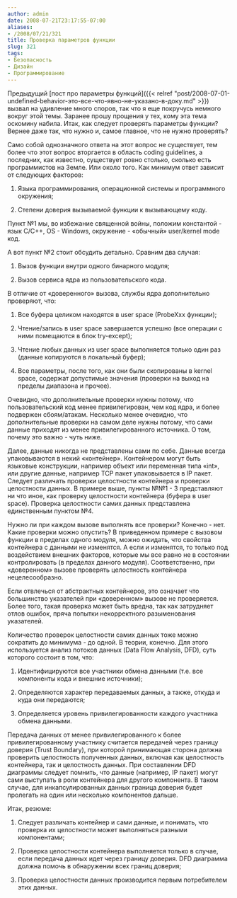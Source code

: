 ```yaml
---
author: admin
date: 2008-07-21T23:17:55-07:00
aliases:
- /2008/07/21/321
title: Проверка параметров функции
slug: 321
tags:
- Безопасность
- Дизайн
- Программирование
---
```


Предыдущий [пост про параметры функций]({{< relref "post/2008-07-01-undefined-behavior-это-все-что-явно-не-указано-в-доку.md" >}}) вызвал на удивление много споров, так что я еще покручусь немного вокруг этой темы. Заранее прошу прощения у тех, кому эта тема оскомину набила. Итак, как следует проверять параметры функции? Вернее даже так, что нужно и, самое главное, что не нужно проверять?

<!--more-->

Само собой однозначного ответа на этот вопрос не существует, тем более что этот вопрос вторгается в область coding guidelines, а последних, как известно, существует ровно столько, сколько есть программистов на Земле. Или около того. Как минимум ответ зависит от следующих факторов:

  1. Языка программирования, операционной системы и программного окружения; 

  2. Степени доверия вызываемой функции к вызывающему коду. 

Пункт №1 мы, во избежание священной войны, положим константой - язык C/C++, OS - Windows, окружение - «обычный» user/kernel mode код.

А вот пункт №2 стоит обсудить детально. Сравним два случая:

  1. Вызов функции внутри одного бинарного модуля; 

  2. Вызов сервиса ядра из пользовательского кода. 

В отличие от «доверенного» вызова, службы ядра дополнительно проверяют, что:

  1. Все буфера целиком находятся в user space (ProbeXxx функции); 

  2. Чтение/запись в user space завершается успешно (все операции с ними помещаются в блок try-except); 

  3. Чтение любых данных из user space выполняется только один раз (данные копируются в локальный буфер); 

  4. Все параметры, после того, как они были скопированы в kernel space, содержат допустимые значения (проверки на выход на пределы диапазона и прочее). 

Очевидно, что дополнительные проверки нужны потому, что пользовательский код менее привилегирован, чем код ядра, и более подвержен сбоям/атакам. Несколько менее очевидно, что дополнительные проверки на самом деле нужны потому, что сами данные приходят из менее привилегированного источника. О том, почему это важно - чуть ниже.

Далее, данные никогда не представлены сами по себе. Данные всегда упаковываются в некий «контейнер». Контейнером могут быть языковые конструкции, например объект или переменная типа «int», или другие данные, например TCP пакет упаковывается в IP пакет. Следует различать проверки целостности контейнера и проверки целостности данных. В примере выше, пункты №№1 - 3 представляют ни что иное, как проверку целостности контейнера (буфера в user space). Проверка целостности самих данных представлена единственным пунктом №4.

Нужно ли при каждом вызове выполнять все проверки? Конечно - нет. Какие проверки можно опустить? В приведенном примере с вызовом функции в пределах одного модуля, можно ожидать, что свойства контейнера с данными не изменятся. А если и изменятся, то только под воздействием внешних факторов, которые мы все равно не в состоянии контролировать (в пределах данного модуля). Соответственно, при «доверенном» вызове проверять целостность контейнера нецелесообразно. 

Если отвлечься от абстрактных контейнеров, это означает что большинство указателей при «доверенном» вызове не проверяется. Более того, такая проверка может быть вредна, так как затрудняет отлов ошибок, пряча попытки некорректного разыменования указателей.

Количество проверок целостности самих данных тоже можно сократить до минимума - до одной. В теории, конечно. Для этого используется анализ потоков данных (Data Flow Analysis, DFD), суть которого состоит в том, что:

  1. Идентифицируются все участники обмена данными (т.е. все компоненты кода и внешние источники); 

  2. Определяются характер передаваемых данных, а также, откуда и куда они передаются; 

  3. Определяется уровень привилегированности каждого участника обмена данными. 

Передача данных от менее привилегированного к более привилегированному участнику считается передачей через границу доверия (Trust Boundary), при которой принимающая сторона должна проверить целостность полученных данных, включая как целостность контейнера, так и целостность данных. При составлении DFD диаграммы следует помнить, что данные (например, IP пакет) могут сами выступать в роли контейнера для другого компонента. В таком случае, для инкапсулированных данных граница доверия будет пролегать на один или несколько компонентов дальше.

Итак, резюме:

  1. Следует различать контейнер и сами данные, и понимать, что проверка их целостности может выполняться разными компонентами; 

  2. Проверка целостности контейнера выполняется только в случае, если передача данных идет через границу доверия. DFD диаграмма должна помочь в обнаружении всех границ доверия; 

  3. Проверка целостности данных производится первым потребителем этих данных. 
